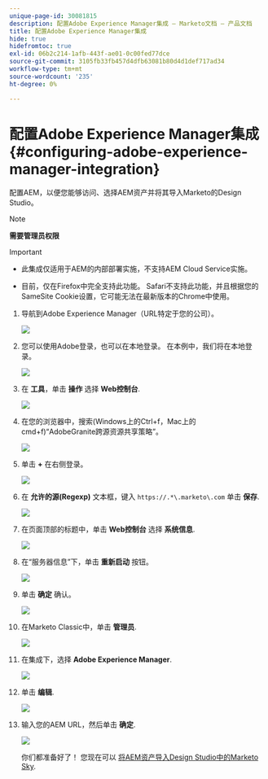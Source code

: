 ```yaml
---
unique-page-id: 30081815
description: 配置Adobe Experience Manager集成 — Marketo文档 — 产品文档
title: 配置Adobe Experience Manager集成
hide: true
hidefromtoc: true
exl-id: 06b2c214-1afb-443f-ae01-0c00fed77dce
source-git-commit: 3105fb33fb457d4dfb63081b80d4d1def717ad34
workflow-type: tm+mt
source-wordcount: '235'
ht-degree: 0%

---
```


# 配置Adobe Experience Manager集成 {#configuring-adobe-experience-manager-integration}

配置AEM，以便您能够访问、选择AEM资产并将其导入Marketo的Design Studio。

>[!NOTE]
>
>**需要管理员权限**

>[!IMPORTANT]
>
>* 此集成仅适用于AEM的内部部署实施，不支持AEM Cloud Service实施。
>
>* 目前，仅在Firefox中完全支持此功能。 Safari不支持此功能，并且根据您的SameSite Cookie设置，它可能无法在最新版本的Chrome中使用。


1. 导航到Adobe Experience Manager（URL特定于您的公司）。

   ![](assets/one.png)

1. 您可以使用Adobe登录，也可以在本地登录。 在本例中，我们将在本地登录。

   ![](assets/two.png)

1. 在 **工具**，单击 **操作** 选择 **Web控制台**.

   ![](assets/2a.png)

1. 在您的浏览器中，搜索(Windows上的Ctrl+f，Mac上的cmd+f)“AdobeGranite跨源资源共享策略”。

   ![](assets/three.png)

1. 单击 **+** 在右侧登录。

   ![](assets/four.png)

1. 在 **允许的源(Regexp)** 文本框，键入 `https://.*\.marketo\.com` 单击 **保存**.

   ![](assets/five-psd.png)

1. 在页面顶部的标题中，单击 **Web控制台** 选择 **系统信息**.

   ![](assets/six.png)

1. 在“服务器信息”下，单击 **重新启动** 按钮。

   ![](assets/seven.png)

1. 单击 **确定** 确认。

   ![](assets/eight.png)

1. 在Marketo Classic中，单击 **管理员**.

   ![](assets/nine.png)

1. 在集成下，选择 **Adobe Experience Manager**.

   ![](assets/ten.png)

1. 单击 **编辑**.

   ![](assets/eleven.png)

1. 输入您的AEM URL，然后单击 **确定**.

   ![](assets/twelve.png)

   你们都准备好了！ 您现在可以 [将AEM资产导入Design Studio中的Marketo Sky](https://experienceleague.adobe.com/docs/marketo/sky/design-studio/importing-assets-with-adobe-experience-manager.html?lang=en#design-studio).

